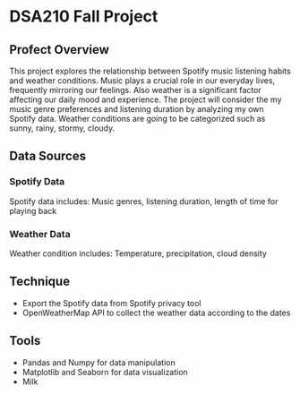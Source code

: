 # DSA210 Fall Project

## Profect Overview
This project explores the relationship between Spotify music listening habits and weather conditions. Music plays a crucial role in our everyday lives, frequently mirroring our feelings. Also weather is a significant factor affecting our daily mood and experience. The project will consider the my music genre preferences and listening duration by analyzing my own Spotify data. Weather conditions are going to be categorized such as sunny, rainy, stormy, cloudy.
## Data Sources
### Spotify Data
Spotify data includes: Music genres, listening duration, length of time for playing back
### Weather Data
Weather condition includes: Temperature, precipitation, cloud density
<h2>Technique </h2>

<ul>
  <li>Export the Spotify data from Spotify privacy tool</li>
  <li>OpenWeatherMap API to collect the weather data according to the dates</li>
</ul>  
<h2>Tools</h2>
<ul>
  <li>Pandas and Numpy for data manipulation</li>
  <li>Matplotlib and Seaborn for data visualization</li>
  <li>Milk</li>
</ul>  
